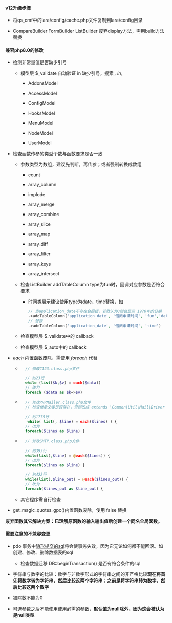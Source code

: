 #### v12升级步骤

+ 将qs_cmf中的lara/config/cache.php文件复制到lara/config目录

+ CompareBuilder FormBuilder ListBuilder 废弃display方法，需用build方法替换

#### 兼容php8.0的修改

+ 检测非常量值是否缺少引号

    + 模型层 $_validate 自动验证 in 缺少引号，搜索 *, in,*

        + AddonsModel

        + AccessModel

        + ConfigModel

        + HooksModel

        + MenuModel

        + NodeModel

        + UserModel

+ 检查函数传参的类型个数与函数要求是否一致

    + 参数类型为数组，建议先判断，再传参；或者强制转换成数组

        + count

        + array_column

        + implode

        + array_merge

        + array_combine

        + array_slice

        + array_map

        + array_diff

        + array_filter

        + array_keys

        + array_intersect

    + 检查ListBuilder addTableColumn type为fun时，回调对应参数是否符合要求

        + 时间类展示建议使用type为date、time替换，如

          ```php
          // 当application_date不存在会报错，若默认为0则会显示 1970年的日期
          ->addTableColumn('application_date', '借阅申请时间', 'fun','date("Y-m-d H:i:s", __data_id__)')
          // 替换
          ->addTableColumn('application_date', '借阅申请时间', 'time')
          ```

    + 检查模型层 $_validate中的 callback

    + 检查模型层 $_auto中的 callback

+ *each* 内置函数废除，需使用 *foreach* 代替

    + ```php
        // 修改C123.class.php文件
    
        // 约23行 
        while (list($k,$v) = each($data))  
        // 改为 
        foreach ($data as $k=>$v)
      ```

    + ```php
        // 修改PHPMailer.class.php文件
        // 检查继承父类是否存在，否则改成 extends \Common\Util\Mail\Driver
        
        // 约1775行
         while( list(, $line) = each($lines) ) { 
        // 改为 
        foreach($lines as $line) {
      ```

    + ```php
        // 修改SMTP.class.php文件
        
        // 约393行 
        while(list(,$line) = @each($lines)) { 
        // 改为 
        foreach($lines as $line) {
        
        // 约422行 
        while(list(,$line_out) = @each($lines_out)) { 
        // 改为 
        foreach($lines_out as $line_out) {
      ```

    + 其它程序需自行检查

+ get_magic_quotes_gpc()内置函数废除，使用 false 替换

**废弃函数其它解决方案：已理解原函数的输入输出值后创建一个同名全局函数。**

#### 需要注意的不兼容变更

+ pdo 事务中[隐形提交的sql](https://dev.mysql.com/doc/refman/8.0/en/implicit-commit.html)将会使事务失效，因为它无论如何都不能回滚。如创建、修改、删除数据表的sql

    - 检查数据迁移 DB::beginTransaction() 是否有符合条件的sql

+ 字符串与数字的比较：数字与非数字形式的字符串之间的非严格比较**现在将首先将数字转为字符串，然后比较这两个字符串；之前是将字符串转为数字，然后比较这两个数字**

+ 被除数不能为0

+ 可选参数之后不能使用使用必需的参数，**默认值为null除外，因为这会被认为是null类型**
